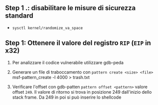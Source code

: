 ## Step 1 .: disabilitare le misure di sicurezza standard

+ `sysctl kernel/randomize_va_space` 

## Step 1: Ottenere il valore del registro `RIP` (`EIP` in x32)



1. Per analizzare il codice vulnerabile utilizzare gdb-peda
2. Generare un file di traboccamento con `pattern create <size> <file>` 
	msf-pattern_create -l 4000 > trash.txt 



3. Verificare l'offset con gdb-patten `pattern offset <pattern>` 
	valore offset `249`. Il valore di ritorno si trova in posizione 249 dall'inizio dello stack frame. Da 249 in poi si può inserire lo shellcode




